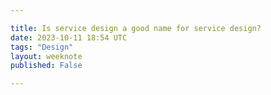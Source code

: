 ```yaml
---

title: Is service design a good name for service design?
date: 2023-10-11 18:54 UTC
tags: "Design"
layout: weeknote
published: False

---
```



